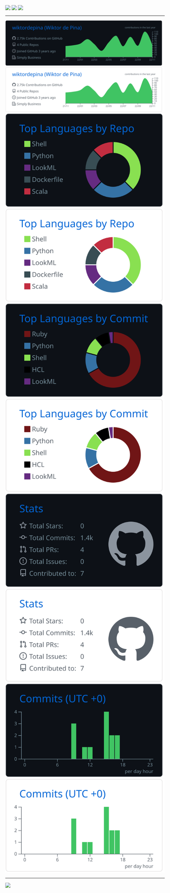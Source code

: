[![](https://img.shields.io/static/v1?label&message=Wiktor%20de%20Pina&color=whitesmoke&style=flat&logo=facebook)](https://www.facebook.com/matagoth)
[![](https://img.shields.io/static/v1?label&message=/in/wiktordepina&color=0A66C2&style=flat&logo=linkedin)](https://www.linkedin.com/in/wiktordepina/)
[![](https://img.shields.io/static/v1?label&message=wiktordepina@gmail.com&color=whitesmoke&style=flat&logo=gmail)](mailto:wiktordepina+github@gmail.com)

***

![](profile-summary-card-output/github_dark/0-profile-details.svg#gh-dark-mode-only) ![](profile-summary-card-output/github/0-profile-details.svg#gh-light-mode-only)
![](profile-summary-card-output/github_dark/1-repos-per-language.svg#gh-dark-mode-only) ![](profile-summary-card-output/github/1-repos-per-language.svg#gh-light-mode-only) ![](profile-summary-card-output/github_dark/2-most-commit-language.svg#gh-dark-mode-only) ![](profile-summary-card-output/github/2-most-commit-language.svg#gh-light-mode-only)
![](profile-summary-card-output/github_dark/3-stats.svg#gh-dark-mode-only) ![](profile-summary-card-output/github/3-stats.svg#gh-light-mode-only) ![](profile-summary-card-output/github_dark/4-productive-time.svg#gh-dark-mode-only) ![](profile-summary-card-output/github/4-productive-time.svg#gh-light-mode-only)

---

![](https://activity-graph.herokuapp.com/graph?username=wiktordepina&theme=rogue#gh-dark-mode-only)
